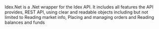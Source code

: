 Idex.Net is a .Net wrapper for the Idex API. It includes all features the API provides, REST API, using clear and readable objects including but not limited to Reading market info, Placing and managing orders and Reading balances and funds
